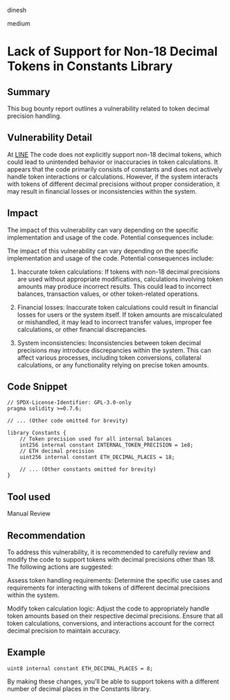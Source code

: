 dinesh

medium

# Lack of Support for Non-18 Decimal Tokens in Constants Library

## Summary
This bug bounty report outlines a vulnerability related to token decimal precision handling.

## Vulnerability Detail
At [LINE](https://github.com/sherlock-audit/2023-03-notional/blob/main/contracts-v2/contracts/global/Constants.sol#L11)
The code does not explicitly support non-18 decimal tokens, which could lead to unintended behavior or inaccuracies in token calculations. It appears that the code primarily consists of constants and does not actively handle token interactions or calculations. However, if the system interacts with tokens of different decimal precisions without proper consideration, it may result in financial losses or inconsistencies within the system.

## Impact
The impact of this vulnerability can vary depending on the specific implementation and usage of the code. Potential consequences include:

The impact of this vulnerability can vary depending on the specific implementation and usage of the code. Potential consequences include:

1. Inaccurate token calculations: If tokens with non-18 decimal precisions are used without appropriate modifications, calculations involving token amounts may produce incorrect results. This could lead to incorrect balances, transaction values, or other token-related operations.

2. Financial losses: Inaccurate token calculations could result in financial losses for users or the system itself. If token amounts are miscalculated or mishandled, it may lead to incorrect transfer values, improper fee calculations, or other financial discrepancies.

3. System inconsistencies: Inconsistencies between token decimal precisions may introduce discrepancies within the system. This can affect various processes, including token conversions, collateral calculations, or any functionality relying on precise token amounts.

## Code Snippet
```solidity
// SPDX-License-Identifier: GPL-3.0-only
pragma solidity >=0.7.6;

// ... (Other code omitted for brevity)

library Constants {
    // Token precision used for all internal balances
    int256 internal constant INTERNAL_TOKEN_PRECISION = 1e8;
    // ETH decimal precision
    uint256 internal constant ETH_DECIMAL_PLACES = 18;

    // ... (Other constants omitted for brevity)
}
```
## Tool used
Manual Review

## Recommendation
To address this vulnerability, it is recommended to carefully review and modify the code to support tokens with decimal precisions other than 18. The following actions are suggested:

Assess token handling requirements: Determine the specific use cases and requirements for interacting with tokens of different decimal precisions within the system.

Modify token calculation logic: Adjust the code to appropriately handle token amounts based on their respective decimal precisions. Ensure that all token calculations, conversions, and interactions account for the correct decimal precision to maintain accuracy.

## Example
```solidity
uint8 internal constant ETH_DECIMAL_PLACES = 8;
```

By making these changes, you'll be able to support tokens with a different number of decimal places in the Constants library.